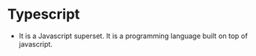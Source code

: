 # Typescript

- It is a Javascript superset. It is a programming language built on top of javascript.
  
